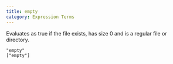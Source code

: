 ```yaml
---
title: empty
category: Expression Terms
---
```


Evaluates as true if the file exists, has size 0 and is a regular file or
directory.

    "empty"
    ["empty"]
